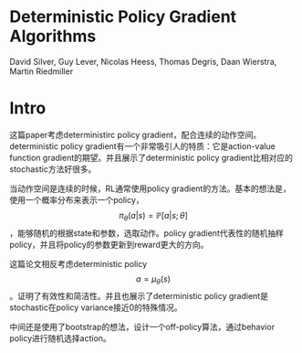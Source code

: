 # Deterministic Policy Gradient Algorithms

David Silver, Guy Lever, Nicolas Heess, Thomas Degris, Daan Wierstra, Martin Riedmiller

# Intro

这篇paper考虑deterministirc policy gradient，配合连续的动作空间。deterministic policy gradient有一个非常吸引人的特质：它是action-value function gradient的期望。并且展示了deterministic policy gradient比相对应的stochastic方法好很多。

当动作空间是连续的时候，RL通常使用policy gradient的方法。基本的想法是，使用一个概率分布来表示一个policy，$$\pi_\theta(a|s) = \mathbb{P}[a|s;\theta]$$，能够随机的根据state和参数，选取动作。policy gradient代表性的随机抽样policy，并且将policy的参数更新到reward更大的方向。

这篇论文相反考虑deterministic policy $$a=\mu_\theta(s)$$。证明了有效性和简洁性。并且也展示了deterministic policy gradient是stochastic在policy variance接近0的特殊情况。

中间还是使用了bootstrap的想法，设计一个off-policy算法，通过behavior policy进行随机选择action。